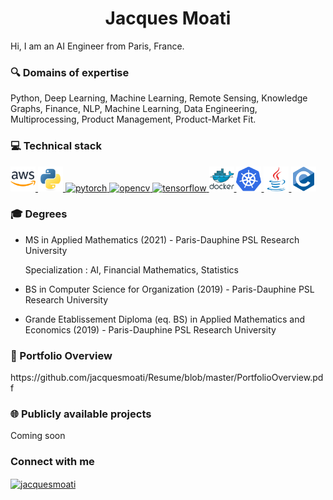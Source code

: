 <h1 align="center">Jacques Moati</h1>
Hi, I am an AI Engineer from Paris, France. 

<h3 align="left">🔍 Domains of expertise</h3>
Python, Deep Learning, Machine Learning, Remote Sensing, Knowledge Graphs, Finance, NLP, Machine Learning, Data Engineering, Multiprocessing, Product Management, Product-Market Fit.

<h3 align="left">💻 Technical stack</h3>
 <a href="https://aws.amazon.com" target="_blank" rel="noreferrer"> <img src="https://raw.githubusercontent.com/devicons/devicon/master/icons/amazonwebservices/amazonwebservices-original-wordmark.svg" alt="aws" width="40" height="40"/> </a> <a href="https://www.python.org" target="_blank" rel="noreferrer"> <img src="https://raw.githubusercontent.com/devicons/devicon/master/icons/python/python-original.svg" alt="python" width="40" height="40"/> </a> <a href="https://pytorch.org/" target="_blank" rel="noreferrer"> <img src="https://www.vectorlogo.zone/logos/pytorch/pytorch-icon.svg" alt="pytorch" width="40" height="40"/> </a> <a href="https://opencv.org/" target="_blank" rel="noreferrer"> <img src="https://www.vectorlogo.zone/logos/opencv/opencv-icon.svg" alt="opencv" width="40" height="40"/> </a> <a href="https://www.tensorflow.org" target="_blank" rel="noreferrer"> <img src="https://www.vectorlogo.zone/logos/tensorflow/tensorflow-icon.svg" alt="tensorflow" width="40" height="40"/> </a><a href="https://www.docker.com/" target="_blank" rel="noreferrer"> <img src="https://raw.githubusercontent.com/devicons/devicon/master/icons/docker/docker-original-wordmark.svg" alt="docker" width="40" height="40"/> </a>  <a href="https://kubernetes.io/" target="_blank" rel="noreferrer"> <img src="https://raw.githubusercontent.com/devicons/devicon/master/icons/kubernetes/kubernetes-original.svg" alt="c" width="40" height="40"/> </a>
<a href="https://www.java.com" target="_blank" rel="noreferrer"> <img src="https://raw.githubusercontent.com/devicons/devicon/master/icons/java/java-original.svg" alt="java" width="40" height="40"/> </a> <a href="https://www.cprogramming.com/" target="_blank" rel="noreferrer"> <img src="https://raw.githubusercontent.com/devicons/devicon/master/icons/c/c-original.svg" alt="c" width="40" height="40"/> </a>

<h3 align="left">🎓 Degrees</h3>

 - MS in Applied Mathematics (2021) - Paris-Dauphine PSL Research University

	Specialization : AI, Financial Mathematics, Statistics
- BS in Computer Science for Organization (2019) - Paris-Dauphine PSL Research University
- Grande Etablissement Diploma (eq. BS) in Applied Mathematics and Economics (2019) - Paris-Dauphine PSL Research University

<h3 align="left">💼 Portfolio Overview
</h3>
https://github.com/jacquesmoati/Resume/blob/master/PortfolioOverview.pdf

<h3 align="left">🌐 Publicly available projects</h3>
Coming soon

<h3 align="left">Connect with me</h3>
<p align="left">
<a href="https://www.linkedin.com/in/jacques-moati-5a2262161/" target="blank"><img align="center" src="https://raw.githubusercontent.com/rahuldkjain/github-profile-readme-generator/master/src/images/icons/Social/linked-in-alt.svg" alt="jacquesmoati" height="30" width="40" /></a>
</p>
